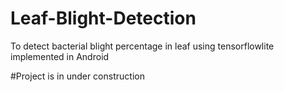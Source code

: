 # Leaf-Blight-Detection
To detect bacterial blight percentage in leaf using tensorflowlite implemented in Android

#Project is in under construction
